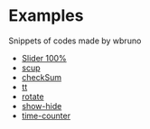 Examples
========

Snippets of codes made by wbruno

* [Slider 100%](http://wbruno.github.io/examples/slider100/)
* [scup](https://github.com/wbruno/examples/tree/gh-pages/scup)
* [checkSum](http://wbruno.github.io/examples/checkSum/)
* [tt](http://wbruno.github.io/examples/tt/tt.html)
* [rotate](http://wbruno.github.io/examples/rotate/)
* [show-hide](http://wbruno.github.io/examples/show-hide/)
* [time-counter](http://wbruno.github.io/examples/time-counter/)
